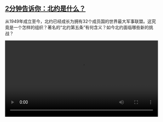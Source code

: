 <!--1712229424000-->
[2分钟告诉你：北约是什么？](https://www.dw.com/zh/2%E5%88%86%E9%92%9F%E5%91%8A%E8%AF%89%E4%BD%A0%EF%BC%9A%E5%8C%97%E7%BA%A6%E6%98%AF%E4%BB%80%E4%B9%88%EF%BC%9F/a-68739498)
------

<p>从1949年成立至今，北约已经成长为拥有32个成员国的世界最大军事联盟。这究竟是一个怎样的组织？著名的“北约第五条”有何含义？如今北约面临哪些新的挑战？</small></p><video src="https://tvdownloaddw-a.akamaihd.net/Events/mp4/vdt_zh/2024/dwvgchi240404_dwvgchi240404_nato_660e7fd79b730_01icw_AVC_1280x720.mp4" controls style="width:100%"></video>
